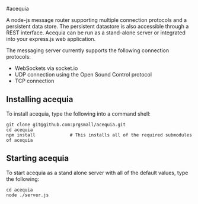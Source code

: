 #acequia

A node-js message router supporting multiple connection protocols and a persistent data store.  The persistent datastore is also accessible through a REST interface.  Acequia can be run as a stand-alone server or integrated into your express.js web application.

The messaging server currently supports the following connection protocols:

* WebSockets via socket.io
* UDP connection using the Open Sound Control protocol
* TCP connection

## Installing acequia

To install acequia, type the following into a command shell:

```shell
git clone git@github.com:prgsmall/acequia.git
cd acequia
npm install             # This installs all of the required submodules of acequia
```

## Starting acequia
To start acequia as a stand alone server with all of the default values, type the following:
```shell
cd acequia
node ./server.js
```
